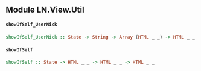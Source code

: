 ## Module LN.View.Util

#### `showIfSelf_UserNick`

``` purescript
showIfSelf_UserNick :: State -> String -> Array (HTML _ _) -> HTML _ _
```

#### `showIfSelf`

``` purescript
showIfSelf :: State -> HTML _ _ -> HTML _ _ -> HTML _ _
```


